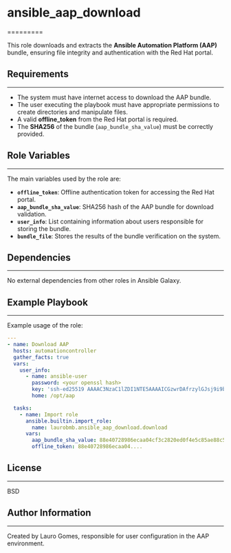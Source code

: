 # ansible_aap_download  
=========  

This role downloads and extracts the **Ansible Automation Platform (AAP)** bundle, ensuring file integrity and authentication with the Red Hat portal.  

## Requirements  
------------  

- The system must have internet access to download the AAP bundle.  
- The user executing the playbook must have appropriate permissions to create directories and manipulate files.  
- A valid **offline_token** from the Red Hat portal is required.  
- The **SHA256** of the bundle (`aap_bundle_sha_value`) must be correctly provided.  

## Role Variables  
--------------  

The main variables used by the role are:  

- **`offline_token`**: Offline authentication token for accessing the Red Hat portal.  
- **`aap_bundle_sha_value`**: SHA256 hash of the AAP bundle for download validation.  
- **`user_info`**: List containing information about users responsible for storing the bundle.  
- **`bundle_file`**: Stores the results of the bundle verification on the system.  

## Dependencies  
------------  

No external dependencies from other roles in Ansible Galaxy.  

## Example Playbook  
----------------  

Example usage of the role:  

```yaml
---
- name: Download AAP
  hosts: automationcontroller
  gather_facts: true
  vars:
    user_info:
      - name: ansible-user
        password: <your openssl hash>
        key: 'ssh-ed25519 AAAAC3NzaC1lZDI1NTE5AAAAICGzwrDAfrzylGJsj9i9bcNnduC34FaLLJZd3uzMk/fV user@hulk'
        home: /opt/aap

  tasks:
    - name: Import role
      ansible.builtin.import_role:
        name: laurobmb.ansible_aap_download.download
      vars:
        aap_bundle_sha_value: 88e40728986ecaa04cf3c2820ed0f4e5c85ae88c52353cc695dd5be9deab9725
        offline_token: 88e40728986ecaa04....
```  

## License  
-------  

BSD  

## Author Information  
------------------  

Created by Lauro Gomes, responsible for user configuration in the AAP environment.  